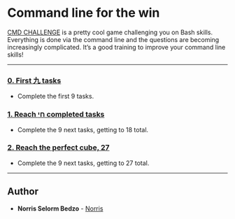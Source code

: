 # Command line for the win

[CMD CHALLENGE](https://cmdchallenge.com/) is a pretty cool game challenging you on Bash skills. Everything is done via the command line and the questions are becoming increasingly complicated. It’s a good training to improve your command line skills!

---

### [0. First 九 tasks](./0-first_9_tasks)
* Complete the first 9 tasks.


### [1. Reach חי completed tasks](./1-next-9-tasks)
* Complete the 9 next tasks, getting to 18 total.


### [2. Reach the perfect cube, 27](./2-last-9-tasks)
* Complete the 9 next tasks, getting to 27 total.

---

## Author
* **Norris Selorm Bedzo** - [Norris](https://github.com/bedzon94)

